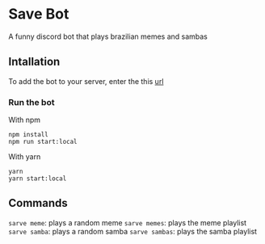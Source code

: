 # Save Bot

A funny discord bot that plays brazilian memes and sambas

## Intallation
To add the bot to your server, enter the this [url](https://discord.com/oauth2/authorize?client_id=788188036743561226&scope=bot)

### Run the bot
With npm
```
npm install
npm run start:local
```

With yarn
```
yarn
yarn start:local
```

## Commands
`sarve meme`: plays a random meme
`sarve memes`: plays the meme playlist
`sarve samba`: plays a random samba
`sarve sambas`: plays the samba playlist
